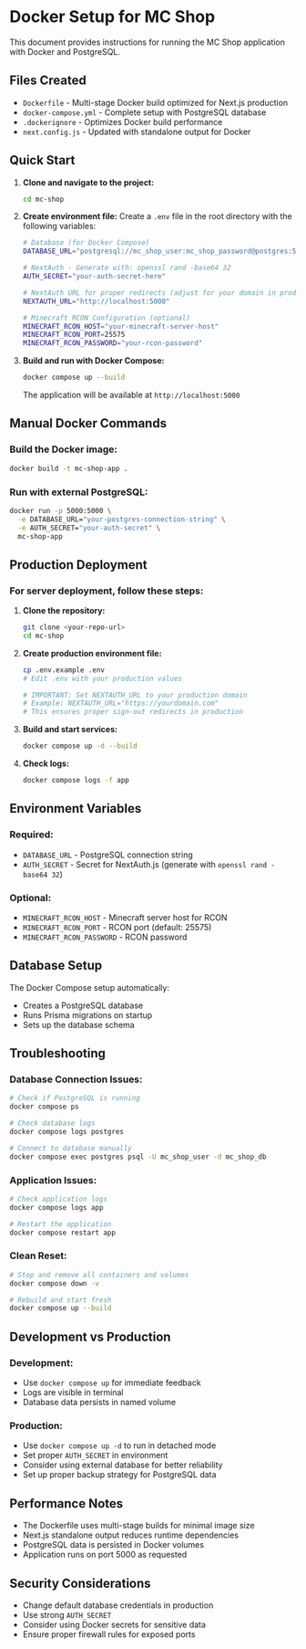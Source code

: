 # Docker Setup for MC Shop

This document provides instructions for running the MC Shop application with Docker and PostgreSQL.

## Files Created

- `Dockerfile` - Multi-stage Docker build optimized for Next.js production
- `docker-compose.yml` - Complete setup with PostgreSQL database
- `.dockerignore` - Optimizes Docker build performance
- `next.config.js` - Updated with standalone output for Docker

## Quick Start

1. **Clone and navigate to the project:**

   ```bash
   cd mc-shop
   ```

2. **Create environment file:**
   Create a `.env` file in the root directory with the following variables:

   ```bash
   # Database (for Docker Compose)
   DATABASE_URL="postgresql://mc_shop_user:mc_shop_password@postgres:5432/mc_shop_db"

   # NextAuth - Generate with: openssl rand -base64 32
   AUTH_SECRET="your-auth-secret-here"

   # NextAuth URL for proper redirects (adjust for your domain in production)
   NEXTAUTH_URL="http://localhost:5000"

   # Minecraft RCON Configuration (optional)
   MINECRAFT_RCON_HOST="your-minecraft-server-host"
   MINECRAFT_RCON_PORT=25575
   MINECRAFT_RCON_PASSWORD="your-rcon-password"
   ```

3. **Build and run with Docker Compose:**

   ```bash
   docker compose up --build
   ```

   The application will be available at `http://localhost:5000`

## Manual Docker Commands

### Build the Docker image:

```bash
docker build -t mc-shop-app .
```

### Run with external PostgreSQL:

```bash
docker run -p 5000:5000 \
  -e DATABASE_URL="your-postgres-connection-string" \
  -e AUTH_SECRET="your-auth-secret" \
  mc-shop-app
```

## Production Deployment

### For server deployment, follow these steps:

1. **Clone the repository:**

   ```bash
   git clone <your-repo-url>
   cd mc-shop
   ```

2. **Create production environment file:**

   ```bash
   cp .env.example .env
   # Edit .env with your production values

   # IMPORTANT: Set NEXTAUTH_URL to your production domain
   # Example: NEXTAUTH_URL="https://yourdomain.com"
   # This ensures proper sign-out redirects in production
   ```

3. **Build and start services:**

   ```bash
   docker compose up -d --build
   ```

4. **Check logs:**
   ```bash
   docker compose logs -f app
   ```

## Environment Variables

### Required:

- `DATABASE_URL` - PostgreSQL connection string
- `AUTH_SECRET` - Secret for NextAuth.js (generate with `openssl rand -base64 32`)

### Optional:

- `MINECRAFT_RCON_HOST` - Minecraft server host for RCON
- `MINECRAFT_RCON_PORT` - RCON port (default: 25575)
- `MINECRAFT_RCON_PASSWORD` - RCON password

## Database Setup

The Docker Compose setup automatically:

- Creates a PostgreSQL database
- Runs Prisma migrations on startup
- Sets up the database schema

## Troubleshooting

### Database Connection Issues:

```bash
# Check if PostgreSQL is running
docker compose ps

# Check database logs
docker compose logs postgres

# Connect to database manually
docker compose exec postgres psql -U mc_shop_user -d mc_shop_db
```

### Application Issues:

```bash
# Check application logs
docker compose logs app

# Restart the application
docker compose restart app
```

### Clean Reset:

```bash
# Stop and remove all containers and volumes
docker compose down -v

# Rebuild and start fresh
docker compose up --build
```

## Development vs Production

### Development:

- Use `docker compose up` for immediate feedback
- Logs are visible in terminal
- Database data persists in named volume

### Production:

- Use `docker compose up -d` to run in detached mode
- Set proper `AUTH_SECRET` in environment
- Consider using external database for better reliability
- Set up proper backup strategy for PostgreSQL data

## Performance Notes

- The Dockerfile uses multi-stage builds for minimal image size
- Next.js standalone output reduces runtime dependencies
- PostgreSQL data is persisted in Docker volumes
- Application runs on port 5000 as requested

## Security Considerations

- Change default database credentials in production
- Use strong `AUTH_SECRET`
- Consider using Docker secrets for sensitive data
- Ensure proper firewall rules for exposed ports
